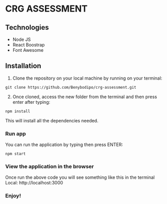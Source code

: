# CRG ASSESSMENT

## Technologies

- Node JS
- React Boostrap
- Font Awesome

## Installation

1. Clone the repository on your local machine by running on your terminal:
```
git clone https://github.com/Benybodipo/crg-assessment.git
```

2. Once cloned, access the new folder from the terminal and then press enter after typing:
```
npm install
```
This will install all the dependencies needed.

### Run app

You can run the application by typing then press ENTER:
```
npm start
```

### View the application in the browser

Once run the above code you will see something like this in the terminal  <br>
Local:            http://localhost:3000



### Enjoy!